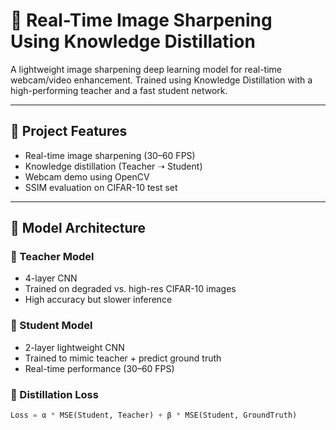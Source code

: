 # 📸 Real-Time Image Sharpening Using Knowledge Distillation

A lightweight image sharpening deep learning model for real-time webcam/video enhancement. Trained using Knowledge Distillation with a high-performing teacher and a fast student network.

---

## 🚀 Project Features

- Real-time image sharpening (30–60 FPS)
- Knowledge distillation (Teacher ➝ Student)
- Webcam demo using OpenCV
- SSIM evaluation on CIFAR-10 test set

---

## 🧠 Model Architecture

### 🔷 Teacher Model
- 4-layer CNN
- Trained on degraded vs. high-res CIFAR-10 images
- High accuracy but slower inference

### 🔶 Student Model
- 2-layer lightweight CNN
- Trained to mimic teacher + predict ground truth
- Real-time performance (30–60 FPS)

### 🔁 Distillation Loss

```python
Loss = α * MSE(Student, Teacher) + β * MSE(Student, GroundTruth)
